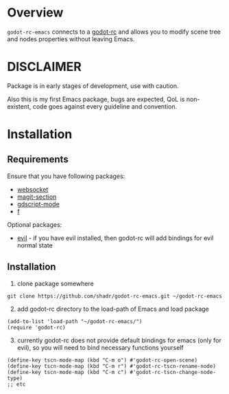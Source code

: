 # Overview
`godot-rc-emacs` connects to a [godot-rc](https://github.com/shadr/godot-rc) and allows you to modify scene tree and nodes properties without leaving Emacs.

# DISCLAIMER
Package is in early stages of development, use with caution.

Also this is my first Emacs package, bugs are expected, QoL is non-existent, code goes against every guideline and convention.

# Installation
## Requirements
Ensure that you have following packages:

- [websocket](https://github.com/ahyatt/emacs-websocket) 
- [magit-section](https://elpa.nongnu.org/nongnu/magit-section.html)
- [gdscript-mode](https://github.com/godotengine/emacs-gdscript-mode)
- [f](https://github.com/rejeep/f.el)

Optional packages:

- [evil](https://github.com/emacs-evil/evil) - if you have evil installed, then godot-rc will add bindings for evil normal state

## Installation

1) clone package somewhere

`git clone https://github.com/shadr/godot-rc-emacs.git ~/godot-rc-emacs`

2) add godot-rc directory to the load-path of Emacs and load package

``` emacs-lisp
(add-to-list 'load-path "~/godot-rc-emacs/")
(require 'godot-rc)
```

3) currently godot-rc does not provide default bindings for emacs (only for evil), so you will need to bind necessary functions yourself

``` emacs-lisp
(define-key tscn-mode-map (kbd "C-m o") #'godot-rc-open-scene)
(define-key tscn-mode-map (kbd "C-m r") #'godot-rc-tscn-rename-node)
(define-key tscn-mode-map (kbd "C-m c") #'godot-rc-tscn-change-node-type)
;; etc
```

